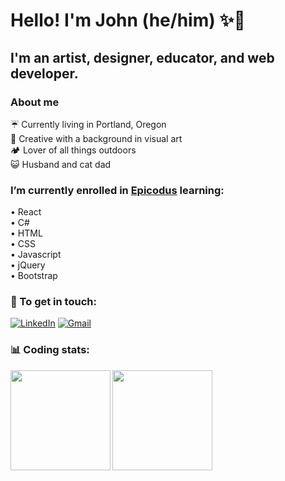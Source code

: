 # Hello! I'm John (he/him) ✨🐢
## I'm an artist, designer, educator, and web developer. 
### About me
☔ Currently living in Portland, Oregon<br>
📸 Creative with a background in visual art<br>
🏕️ Lover of all things outdoors<br>
😺 Husband and cat dad<br>

### I’m currently enrolled in <a href="https://www.epicodus.com/" target="_blank">Epicodus</a> learning:<br>
• React<br>
• C#<br>
• HTML<br>
• CSS<br>
• Javascript<br>
• jQuery<br>
• Bootstrap<br>

### 📨 To get in touch:

<a href="https://www.linkedin.com/in/johnwhitten-studio/"><img alt="LinkedIn" src="https://img.shields.io/badge/linkedin%20-%230077B5.svg?&style=flat&logo=linkedin&logoColor=white"/></a>
<a href="mailto:johnwhitten.studio@gmail.com"><img alt="Gmail" src="https://img.shields.io/badge/Gmail-D14836?style=flat&logo=gmail&logoColor=white" /></a>

### 📊 Coding stats:
<img align="left" height="160px" src="https://github-readme-stats.vercel.app/api?username=johnwhittenstudio&show_icons=true&theme=dark" />
<img align="left" height="160px" src="https://github-readme-stats.vercel.app/api/top-langs/?username=johnwhittenstudio&layout=compact&theme=dark" /><br>

